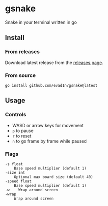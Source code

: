 # gsnake

Snake in your terminal written in go

## Install

### From releases

Download latest release from the [releases page](https://github.com/evad1n/gsnake/releases).

### From source

`go install github.com/evad1n/gsnake@latest`

## Usage

### Controls

-   WASD or arrow keys for movement
-   `p` to pause
-   `r` to reset
-   `n` to go frame by frame while paused

### Flags

```
-s float
    Base speed multiplier (default 1)
-size int
    Optional max board size (default 40)
-speed float
    Base speed multiplier (default 1)
-w    Wrap around screen
-wrap
    Wrap around screen
```
